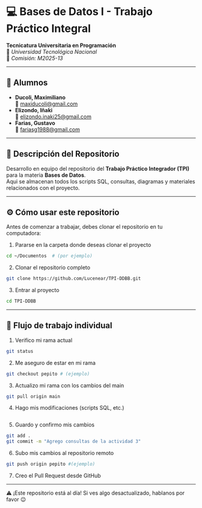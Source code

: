 # 💻 Bases de Datos I - Trabajo Práctico Integral
**Tecnicatura Universitaria en Programación**  
📍 *Universidad Tecnológica Nacional*  
📌 *Comisión: M2025-13*

---

## 👥 Alumnos

- **Ducoli, Maximiliano**  
  📧 maxiducoli@gmail.com  
- **Elizondo, Iñaki**  
  📧 elizondo.inaki25@gmail.com  
- **Farias, Gustavo**  
  📧 fariasg1988@gmail.com

---

## 📂 Descripción del Repositorio
Desarrollo en equipo del repositorio del **Trabajo Práctico Integrador (TPI)** para la materia **Bases de Datos**.  
Aqui se almacenan todos los scripts SQL, consultas, diagramas y materiales relacionados con el proyecto.

---

## ⚙️ Cómo usar este repositorio

Antes de comenzar a trabajar, debes clonar el repositorio en tu computadora:

1. Pararse en la carpeta donde deseas clonar el proyecto
```bash
cd ~/Documentos  # (por ejemplo)
```

2. Clonar el repositorio completo
```bash
git clone https://github.com/Lucenear/TPI-DDBB.git
```

3. Entrar al proyecto
```bash
cd TPI-DDBB
```

---

## 📝 Flujo de trabajo individual

1. Verifico mi rama actual
```bash
git status
```

2. Me aseguro de estar en mi rama
```bash
git checkout pepito # (ejemplo)
```

3. Actualizo mi rama con los cambios del main
```bash
git pull origin main
```

4. Hago mis modificaciones (scripts SQL, etc.)
```
```

5. Guardo y confirmo mis cambios
```bash
git add .
git commit -m "Agrego consultas de la actividad 3"
```

6. Subo mis cambios al repositorio remoto
```bash
git push origin pepito #(ejemplo)
```

7. Creo el Pull Request desde GitHub

---

⚠️ ¡Este repositorio está al día! Si ves algo desactualizado, hablanos por favor 😉